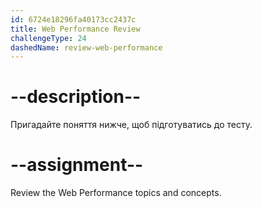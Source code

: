 ```yaml
---
id: 6724e18296fa40173cc2437c
title: Web Performance Review
challengeType: 24
dashedName: review-web-performance
---
```


# --description--

Пригадайте поняття нижче, щоб підготуватись до тесту.



# --assignment--

Review the Web Performance topics and concepts.
